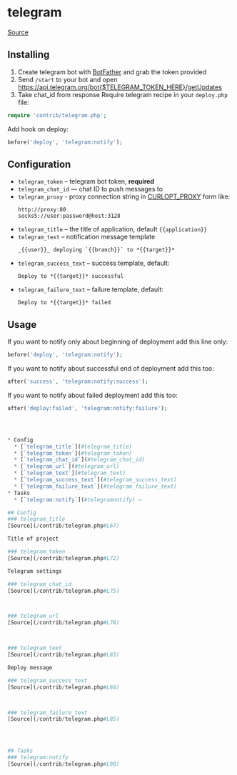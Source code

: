 <!-- DO NOT EDIT THIS FILE! -->
<!-- Instead edit contrib/telegram.php -->
<!-- Then run bin/docgen -->

# telegram

[Source](/contrib/telegram.php)


## Installing
  1. Create telegram bot with [BotFather](https://t.me/BotFather) and grab the token provided
  2. Send `/start` to your bot and open https://api.telegram.org/bot{$TELEGRAM_TOKEN_HERE}/getUpdates
  3. Take chat_id from response
Require telegram recipe in your `deploy.php` file:

```php
require 'contrib/telegram.php';
```

Add hook on deploy:

```php
before('deploy', 'telegram:notify');
```

## Configuration

- `telegram_token` – telegram bot token, **required**
- `telegram_chat_id` — chat ID to push messages to
- `telegram_proxy` - proxy connection string in [CURLOPT_PROXY](https://curl.haxx.se/libcurl/c/CURLOPT_PROXY.html) form like:
  ```
  http://proxy:80
  socks5://user:password@host:3128
   ```
- `telegram_title` – the title of application, default `{{application}}`
- `telegram_text` – notification message template
  ```
  _{{user}}_ deploying `{{branch}}` to *{{target}}*
  ```
- `telegram_success_text` – success template, default:
  ```
  Deploy to *{{target}}* successful

  ```
- `telegram_failure_text` – failure template, default:
  ```
  Deploy to *{{target}}* failed
  ```

## Usage

If you want to notify only about beginning of deployment add this line only:

```php
before('deploy', 'telegram:notify');
```

If you want to notify about successful end of deployment add this too:

```php
after('success', 'telegram:notify:success');
```
If you want to notify about failed deployment add this too:

```php
after('deploy:failed', 'telegram:notify:failure');




* Config
  * [`telegram_title`](#telegram_title)
  * [`telegram_token`](#telegram_token)
  * [`telegram_chat_id`](#telegram_chat_id)
  * [`telegram_url`](#telegram_url)
  * [`telegram_text`](#telegram_text)
  * [`telegram_success_text`](#telegram_success_text)
  * [`telegram_failure_text`](#telegram_failure_text)
* Tasks
  * [`telegram:notify`](#telegramnotify) — 

## Config
### telegram_title
[Source](/contrib/telegram.php#L67)

Title of project

### telegram_token
[Source](/contrib/telegram.php#L72)

Telegram settings

### telegram_chat_id
[Source](/contrib/telegram.php#L75)



### telegram_url
[Source](/contrib/telegram.php#L78)



### telegram_text
[Source](/contrib/telegram.php#L83)

Deploy message

### telegram_success_text
[Source](/contrib/telegram.php#L84)



### telegram_failure_text
[Source](/contrib/telegram.php#L85)




## Tasks
### telegram:notify
[Source](/contrib/telegram.php#L90)



